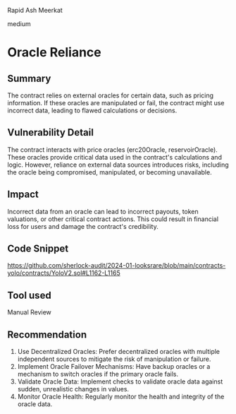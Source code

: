 Rapid Ash Meerkat

medium

# Oracle Reliance

## Summary
The contract relies on external oracles for certain data, such as pricing information. If these oracles are manipulated or fail, the contract might use incorrect data, leading to flawed calculations or decisions.
## Vulnerability Detail
The contract interacts with price oracles (erc20Oracle, reservoirOracle). These oracles provide critical data used in the contract's calculations and logic. However, reliance on external data sources introduces risks, including the oracle being compromised, manipulated, or becoming unavailable.

## Impact
Incorrect data from an oracle can lead to incorrect payouts, token valuations, or other critical contract actions. This could result in financial loss for users and damage the contract's credibility.

## Code Snippet
https://github.com/sherlock-audit/2024-01-looksrare/blob/main/contracts-yolo/contracts/YoloV2.sol#L1162-L1165

## Tool used

Manual Review

## Recommendation

1. Use Decentralized Oracles: Prefer decentralized oracles with multiple independent sources to mitigate the risk of manipulation or failure.
2. Implement Oracle Failover Mechanisms: Have backup oracles or a mechanism to switch oracles if the primary oracle fails.
3. Validate Oracle Data: Implement checks to validate oracle data against sudden, unrealistic changes in values.
4. Monitor Oracle Health: Regularly monitor the health and integrity of the oracle data.